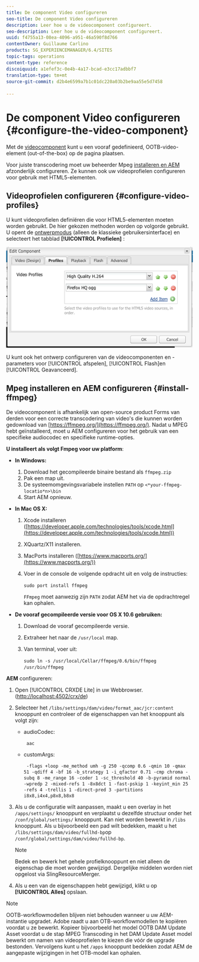 ```yaml
---
title: De component Video configureren
seo-title: De component Video configureren
description: Leer hoe u de videocomponent configureert.
seo-description: Leer hoe u de videocomponent configureert.
uuid: f4755a13-08ea-4096-a951-46a590f8d766
contentOwner: Guillaume Carlino
products: SG_EXPERIENCEMANAGER/6.4/SITES
topic-tags: operations
content-type: reference
discoiquuid: a1efef3c-0e4b-4a17-bcad-e3cc17adbbf7
translation-type: tm+mt
source-git-commit: d2b4e6599a7b1c01dc220a03b2be9aa55e5d7458

---
```



# De component Video configureren {#configure-the-video-component}

Met de [videocomponent](/help/sites-authoring/default-components-foundation.md#video) kunt u een vooraf gedefinieerd, OOTB-video-element (out-of-the-box) op de pagina plaatsen.

Voor juiste transcodering moet uw beheerder Mpeg [installeren en AEM](#install-ffmpeg) afzonderlijk configureren. Ze kunnen ook uw videoprofielen [](#configure-video-profiles) configureren voor gebruik met HTML5-elementen.

## Videoprofielen configureren {#configure-video-profiles}

U kunt videoprofielen definiëren die voor HTML5-elementen moeten worden gebruikt. De hier gekozen methoden worden op volgorde gebruikt. U opent de [ontwerpmodus](/help/sites-authoring/default-components-designmode.md) (alleen de klassieke gebruikersinterface) en selecteert het tabblad **[!UICONTROL Profielen]** :

![chlimage_1-317](assets/chlimage_1-317.png)

U kunt ook het ontwerp configureren van de videocomponenten en -parameters voor [!UICONTROL afspelen], [!UICONTROL Flash]en [!UICONTROL Geavanceerd].

## Mpeg installeren en AEM configureren {#install-ffmpeg}

De videocomponent is afhankelijk van open-source product Forms van derden voor een correcte transcodering van video&#39;s die kunnen worden gedownload van [https://ffmpeg.org/](https://ffmpeg.org/). Nadat u MPEG hebt geïnstalleerd, moet u AEM configureren voor het gebruik van een specifieke audiocodec en specifieke runtime-opties.

**U installeert als volgt Fmpeg voor uw platform**:

* **In Windows:**

   1. Download het gecompileerde binaire bestand als `ffmpeg.zip`
   1. Pak een map uit.
   1. De systeemomgevingsvariabele instellen `PATH` op `<*your-ffmpeg-locatio*n>\bin`
   1. Start AEM opnieuw.

* **In Mac OS X:**

   1. Xcode installeren ([https://developer.apple.com/technologies/tools/xcode.html](https://developer.apple.com/technologies/tools/xcode.html))
   1. XQuartz/X11 installeren.
   1. MacPorts installeren ([https://www.macports.org/](https://www.macports.org/))
   1. Voer in de console de volgende opdracht uit en volg de instructies:

      `sudo port install ffmpeg`

      `FFmpeg` moet aanwezig zijn `PATH` zodat AEM het via de opdrachtregel kan ophalen.

* **De vooraf gecompileerde versie voor OS X 10.6 gebruiken:**

   1. Download de vooraf gecompileerde versie.
   1. Extraheer het naar de `/usr/local` map.
   1. Van terminal, voer uit:

      `sudo ln -s /usr/local/Cellar/ffmpeg/0.6/bin/ffmpeg /usr/bin/ffmpeg`

**AEM** configureren:

1. Open [!UICONTROL CRXDE Lite] in uw Webbrowser. ([http://localhost:4502/crx/de](http://localhost:4502/crx/de))
1. Selecteer het `/libs/settings/dam/video/format_aac/jcr:content` knooppunt en controleer of de eigenschappen van het knooppunt als volgt zijn:

   * audioCodec:

      ```
       aac
      ```

   * customArgs:

      ```
       -flags +loop -me_method umh -g 250 -qcomp 0.6 -qmin 10 -qmax 51 -qdiff 4 -bf 16 -b_strategy 1 -i_qfactor 0.71 -cmp chroma -subq 8 -me_range 16 -coder 1 -sc_threshold 40 -b-pyramid normal -wpredp 2 -mixed-refs 1 -8x8dct 1 -fast-pskip 1 -keyint_min 25 -refs 4 -trellis 1 -direct-pred 3 -partitions i8x8,i4x4,p8x8,b8x8
      ```

1. Als u de configuratie wilt aanpassen, maakt u een overlay in het `/apps/settings/` knooppunt en verplaatst u dezelfde structuur onder het `/conf/global/settings/` knooppunt. Kan niet worden bewerkt in `/libs` knooppunt. Als u bijvoorbeeld een pad wilt bedekken, maakt u het `/libs/settings/dam/video/fullhd-bp`op `/conf/global/settings/dam/video/fullhd-bp`.

   >[!NOTE]
   >
   >Bedek en bewerk het gehele profielknooppunt en niet alleen de eigenschap die moet worden gewijzigd. Dergelijke middelen worden niet opgelost via SlingResourceMerger.

1. Als u een van de eigenschappen hebt gewijzigd, klikt u op **[!UICONTROL Alles]** opslaan.

>[!NOTE]
>
>OOTB-workflowmodellen blijven niet behouden wanneer u uw AEM-instantie upgradet. Adobe raadt u aan OTB-workflowmodellen te kopiëren voordat u ze bewerkt. Kopieer bijvoorbeeld het model OOTB DAM Update Asset voordat u de stap MPEG Transcoding in het DAM Update Asset model bewerkt om namen van videoprofielen te kiezen die vóór de upgrade bestonden. Vervolgens kunt u het `/apps` knooppunt bedekken zodat AEM de aangepaste wijzigingen in het OTB-model kan ophalen.

